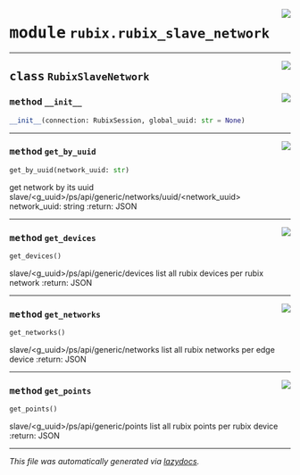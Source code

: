 <!-- markdownlint-disable -->

<a href="../rubix/rubix_slave_network.py#L0"><img align="right" style="float:right;" src="https://img.shields.io/badge/-source-cccccc?style=flat-square"></a>

# <kbd>module</kbd> `rubix.rubix_slave_network`






---

<a href="../rubix/rubix_slave_network.py#L5"><img align="right" style="float:right;" src="https://img.shields.io/badge/-source-cccccc?style=flat-square"></a>

## <kbd>class</kbd> `RubixSlaveNetwork`




<a href="../rubix/rubix_slave_network.py#L6"><img align="right" style="float:right;" src="https://img.shields.io/badge/-source-cccccc?style=flat-square"></a>

### <kbd>method</kbd> `__init__`

```python
__init__(connection: RubixSession, global_uuid: str = None)
```








---

<a href="../rubix/rubix_slave_network.py#L46"><img align="right" style="float:right;" src="https://img.shields.io/badge/-source-cccccc?style=flat-square"></a>

### <kbd>method</kbd> `get_by_uuid`

```python
get_by_uuid(network_uuid: str)
```

get network by its uuid slave/<g_uuid>/ps/api/generic/networks/uuid/<network_uuid> network_uuid: string :return: JSON 

---

<a href="../rubix/rubix_slave_network.py#L24"><img align="right" style="float:right;" src="https://img.shields.io/badge/-source-cccccc?style=flat-square"></a>

### <kbd>method</kbd> `get_devices`

```python
get_devices()
```

slave/<g_uuid>/ps/api/generic/devices list all rubix devices per rubix network :return: JSON 

---

<a href="../rubix/rubix_slave_network.py#L13"><img align="right" style="float:right;" src="https://img.shields.io/badge/-source-cccccc?style=flat-square"></a>

### <kbd>method</kbd> `get_networks`

```python
get_networks()
```

slave/<g_uuid>/ps/api/generic/networks list all rubix networks per edge device :return: JSON 

---

<a href="../rubix/rubix_slave_network.py#L35"><img align="right" style="float:right;" src="https://img.shields.io/badge/-source-cccccc?style=flat-square"></a>

### <kbd>method</kbd> `get_points`

```python
get_points()
```

slave/<g_uuid>/ps/api/generic/points list all rubix points per rubix device :return: JSON 




---

_This file was automatically generated via [lazydocs](https://github.com/ml-tooling/lazydocs)._

